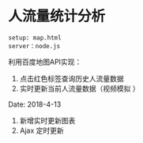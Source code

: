 # 人流量统计分析

```
setup: map.html
server：node.js
```

利用百度地图API实现：
1. 点击红色标签查询历史人流量数据
2. 实时更新当前人流量数据（视频模拟 ）


Date: 2018-4-13
1. 新增实时更新图表
2. Ajax 定时更新